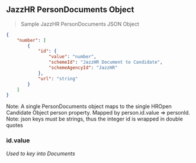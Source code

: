 ## JazzHR PersonDocuments Object

> Sample JazzHR PersonDocuments JSON Object

```json
{
    "number": [
        {
            "id": {
                "value": "number",
                "schemeId": "JazzHR Document to Candidate",
                "schemeAgencyId": "JazzHR"
            },
            "url": "string"
        }
    ]
}
```

<aside class="notice">
Note: A single PersonDocuments object maps to the single HROpen Candidate Object person property. Mapped by person.id.value => personId.
</aside>

<aside class="notice">
Note: json keys must be strings, thus the integer id is wrapped in double quotes
</aside>

### id.value

*Used to key into Documents*
